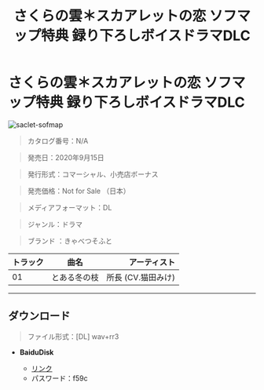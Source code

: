 ﻿---
layout: mypost
title: さくらの雲＊スカアレットの恋 ソフマップ特典 録り下ろしボイスドラマDLC
categories: [きゃべつそふと]
---

# さくらの雲＊スカアレットの恋 ソフマップ特典 録り下ろしボイスドラマDLC

![saclet-sofmap](saclet-sofmap-Cover.jpg)

> カタログ番号：N/A

> 発売日：2020年9月15日

> 発行形式：コマーシャル、小売店ボーナス

> 発売価格：Not for Sale （日本）

> メディアフォーマット：DL

> ジャンル：ドラマ

> ブランド ：きゃべつそふと

| トラック | 曲名 | アーティスト |
| ------| :-----------: | -----: |
| 01 | とある冬の枝 | 所長 (CV.猫田みけ) |


---
## ダウンロード
> ファイル形式：[DL] wav+rr3

  - **BaiduDisk**

    - [リンク](https://pan.baidu.com/s/1snmcEiXmGDqYPmGBEVDolQ)
    - パスワード：f59c
